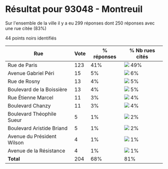 # Résultat pour 93048 - Montreuil

Sur l'ensemble de la ville il y a eu 299 réponses dont 250 réponses avec une rue citée (83%)

44 points noirs identifiés

| Rue | Vote | % réponses | % Nb rues cités|
|-----|------|------------|----------------|
| Rue de Paris | 123 | 41% | <img src="../../img/bar_49.gif" />&nbsp;49%|
| Avenue Gabriel Péri | 15 | 5% | <img src="../../img/bar_6.gif" />&nbsp;6%|
| Rue de Rosny | 13 | 4% | <img src="../../img/bar_5.gif" />&nbsp;5%|
| Boulevard de la Boissière | 13 | 4% | <img src="../../img/bar_5.gif" />&nbsp;5%|
| Rue Étienne Marcel | 11 | 3% | <img src="../../img/bar_4.gif" />&nbsp;4%|
| Boulevard Chanzy | 11 | 3% | <img src="../../img/bar_4.gif" />&nbsp;4%|
| Boulevard Théophile Sueur | 5 | 1% | <img src="../../img/bar_2.gif" />&nbsp;2%|
| Boulevard Aristide Briand | 5 | 1% | <img src="../../img/bar_2.gif" />&nbsp;2%|
| Avenue du Président Wilson | 4 | 1% | <img src="../../img/bar_1.gif" />&nbsp;1%|
| Avenue de la Résistance | 4 | 1% | <img src="../../img/bar_1.gif" />&nbsp;1%|
| **Total** | 204 | 68% | 81%|
